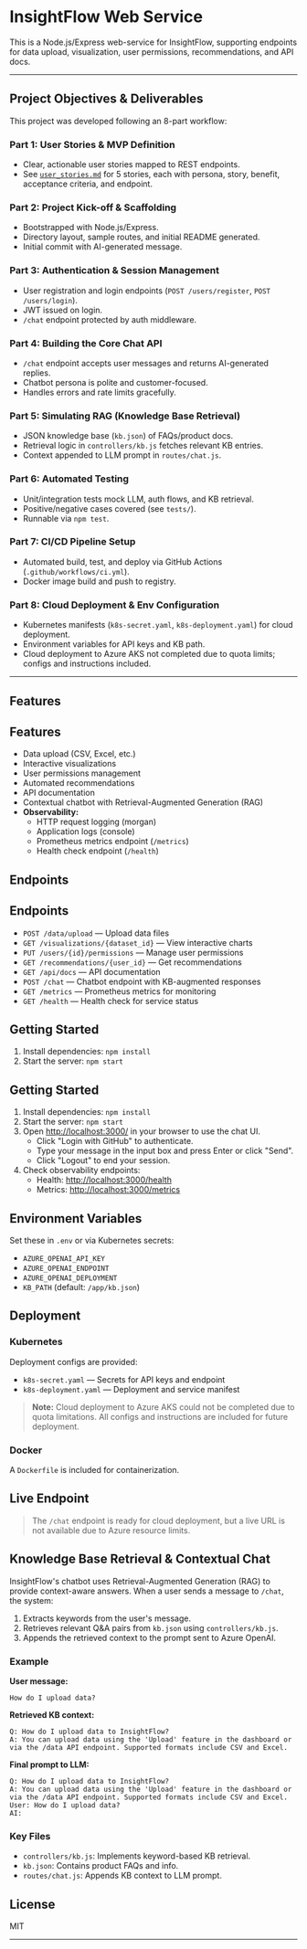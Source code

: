 
# InsightFlow Web Service

This is a Node.js/Express web-service for InsightFlow, supporting endpoints for data upload, visualization, user permissions, recommendations, and API docs.

---

## Project Objectives & Deliverables

This project was developed following an 8-part workflow:

### Part 1: User Stories & MVP Definition
- Clear, actionable user stories mapped to REST endpoints.
- See [`user_stories.md`](./user_stories.md) for 5 stories, each with persona, story, benefit, acceptance criteria, and endpoint.

### Part 2: Project Kick-off & Scaffolding
- Bootstrapped with Node.js/Express.
- Directory layout, sample routes, and initial README generated.
- Initial commit with AI-generated message.

### Part 3: Authentication & Session Management
- User registration and login endpoints (`POST /users/register`, `POST /users/login`).
- JWT issued on login.
- `/chat` endpoint protected by auth middleware.

### Part 4: Building the Core Chat API
- `/chat` endpoint accepts user messages and returns AI-generated replies.
- Chatbot persona is polite and customer-focused.
- Handles errors and rate limits gracefully.

### Part 5: Simulating RAG (Knowledge Base Retrieval)
- JSON knowledge base (`kb.json`) of FAQs/product docs.
- Retrieval logic in `controllers/kb.js` fetches relevant KB entries.
- Context appended to LLM prompt in `routes/chat.js`.

### Part 6: Automated Testing
- Unit/integration tests mock LLM, auth flows, and KB retrieval.
- Positive/negative cases covered (see `tests/`).
- Runnable via `npm test`.

### Part 7: CI/CD Pipeline Setup
- Automated build, test, and deploy via GitHub Actions (`.github/workflows/ci.yml`).
- Docker image build and push to registry.

### Part 8: Cloud Deployment & Env Configuration
- Kubernetes manifests (`k8s-secret.yaml`, `k8s-deployment.yaml`) for cloud deployment.
- Environment variables for API keys and KB path.
- Cloud deployment to Azure AKS not completed due to quota limits; configs and instructions included.

---

## Features
## Features
- Data upload (CSV, Excel, etc.)
- Interactive visualizations
- User permissions management
- Automated recommendations
- API documentation
- Contextual chatbot with Retrieval-Augmented Generation (RAG)
- **Observability:**
  - HTTP request logging (morgan)
  - Application logs (console)
  - Prometheus metrics endpoint (`/metrics`)
  - Health check endpoint (`/health`)

## Endpoints
## Endpoints
- `POST /data/upload` — Upload data files
- `GET /visualizations/{dataset_id}` — View interactive charts
- `PUT /users/{id}/permissions` — Manage user permissions
- `GET /recommendations/{user_id}` — Get recommendations
- `GET /api/docs` — API documentation
- `POST /chat` — Chatbot endpoint with KB-augmented responses
- `GET /metrics` — Prometheus metrics for monitoring
- `GET /health` — Health check for service status

## Getting Started
1. Install dependencies: `npm install`
2. Start the server: `npm start`
## Getting Started
1. Install dependencies: `npm install`
2. Start the server: `npm start`
3. Open [http://localhost:3000/](http://localhost:3000/) in your browser to use the chat UI.
   - Click "Login with GitHub" to authenticate.
   - Type your message in the input box and press Enter or click "Send".
   - Click "Logout" to end your session.
4. Check observability endpoints:
   - Health: [http://localhost:3000/health](http://localhost:3000/health)
   - Metrics: [http://localhost:3000/metrics](http://localhost:3000/metrics)

## Environment Variables
Set these in `.env` or via Kubernetes secrets:
- `AZURE_OPENAI_API_KEY`
- `AZURE_OPENAI_ENDPOINT`
- `AZURE_OPENAI_DEPLOYMENT`
- `KB_PATH` (default: `/app/kb.json`)

## Deployment

### Kubernetes
Deployment configs are provided:
- `k8s-secret.yaml` — Secrets for API keys and endpoint
- `k8s-deployment.yaml` — Deployment and service manifest

> **Note:** Cloud deployment to Azure AKS could not be completed due to quota limitations. All configs and instructions are included for future deployment.

### Docker
A `Dockerfile` is included for containerization.

## Live Endpoint
> The `/chat` endpoint is ready for cloud deployment, but a live URL is not available due to Azure resource limits.


## Knowledge Base Retrieval & Contextual Chat

InsightFlow's chatbot uses Retrieval-Augmented Generation (RAG) to provide context-aware answers. When a user sends a message to `/chat`, the system:

1. Extracts keywords from the user's message.
2. Retrieves relevant Q&A pairs from `kb.json` using `controllers/kb.js`.
3. Appends the retrieved context to the prompt sent to Azure OpenAI.

### Example

**User message:**
```
How do I upload data?
```

**Retrieved KB context:**
```
Q: How do I upload data to InsightFlow?
A: You can upload data using the 'Upload' feature in the dashboard or via the /data API endpoint. Supported formats include CSV and Excel.
```

**Final prompt to LLM:**
```
Q: How do I upload data to InsightFlow?
A: You can upload data using the 'Upload' feature in the dashboard or via the /data API endpoint. Supported formats include CSV and Excel.
User: How do I upload data?
AI:
```

### Key Files
- `controllers/kb.js`: Implements keyword-based KB retrieval.
- `kb.json`: Contains product FAQs and info.
- `routes/chat.js`: Appends KB context to LLM prompt.

## License
MIT

---

